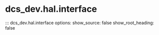 # dcs_dev.hal.interface

::: dcs_dev.hal.interface
    options:
      show_source: false
      show_root_heading: false

